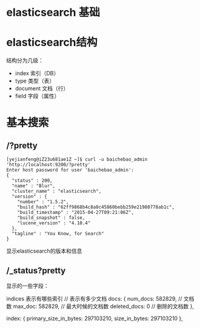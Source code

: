 # elasticsearch 基础

# elasticsearch结构

结构分为几级：
* index 索引（DB）
* type 类型（表）
* document 文档（行）
* field 字段（属性）

# 基本搜索

## /?pretty

    [yejianfeng@iZ23u681ae1Z ~]$ curl -u baichebao_admin 'http://localhost:9200/?pretty'
    Enter host password for user 'baichebao_admin':
    {
      "status" : 200,
      "name" : "Blur",
      "cluster_name" : "elasticsearch",
      "version" : {
        "number" : "1.5.2",
        "build_hash" : "62ff9868b4c8a0c45860bebb259e21980778ab1c",
        "build_timestamp" : "2015-04-27T09:21:06Z",
        "build_snapshot" : false,
        "lucene_version" : "4.10.4"
      },
      "tagline" : "You Know, for Search"
    }

显示elasticsearch的版本和信息

## /_status?pretty

显示的一些字段：

indices 表示有哪些索引
// 表示有多少文档
docs: {
    num_docs: 582829, // 文档数
    max_doc: 582829, // 最大时候的文档数
    deleted_docs: 0 // 删除的文档数
},

index: {
    primary_size_in_bytes: 297103210,
    size_in_bytes: 297103210
},
